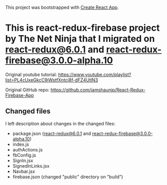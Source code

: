 This project was bootstrapped with [Create React App](https://github.com/facebook/create-react-app).

# This is react-redux-firebase project by The Net Ninja that I migrated on react-redux@6.0.1 and react-redux-firebase@3.0.0-alpha.10

Original youtube tutorial: https://www.youtube.com/playlist?list=PL4cUxeGkcC9iWstfXntcj8f-dFZ4UtlN3

Original GitHub repo: https://github.com/iamshaunjp/React-Redux-Firebase-App

## Changed files
I left description about changes in the changed files:

- package.json    (react-redux@6.0.1 and react-redux-firebase@3.0.0-alpha.10)
- index.js
- authActions.js
- fbConfig.js
- SignIn.jsx
- SignedInLinks.jsx
- Navbar.jsx
- firebase.json   (changed "public" directory on "build")
